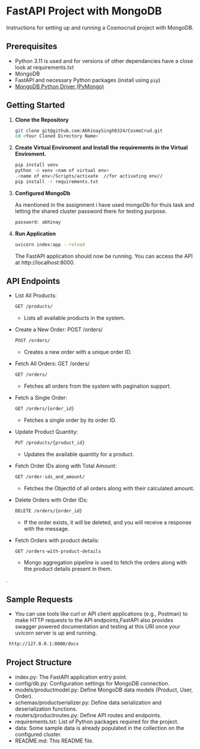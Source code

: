 # FastAPI Project with MongoDB 

 Instructions for setting up and running a Cosmocrud project with MongoDB.

## Prerequisites


- Python 3.11 is used and for versions of other dependancies have a close look at requirements.txt
- MongoDB
- FastAPI and necessary Python packages (install using `pip`)
- [MongoDB Python Driver (PyMongo)](https://pymongo.readthedocs.io/en/stable/)

## Getting Started

1. **Clone the Repository**

   ```bash
   git clone git@github.com:AbhinaySingh6324/CosmoCrud.git
   cd <Your Cloned Directory Name>
   ```
2. **Create Virtual Enviroment and Install the requirements in the Virtual Enviroment.**
    ```bash
    pip install venv
    python -m venv <nam of virtual env>
    .<name of env>/Scripts/activate  //for activating env//
    pip install -r requirements.txt

    ```
3. **Configured MongoDb**
   
   As mentioned in the assignment i have used mongoDb for thuis task and letting the shared cluster password there for testing purpose.
    ```bash
    password: abhinay
   ```
4. **Run Application**
   ```bash
   uvicorn index:app --reload
   ```
   The FastAPI application should now be running. You can access the API at http://localhost:8000.

## API Endpoints


- List All Products:
   ```bash
   GET /products/
  ```

  - Lists all available products in the system. 
- Create a New Order: POST /orders/
   ```bash
   POST /orders/
  ```
  

  - Creates a new order with a unique order ID.
- Fetch All Orders: GET /orders/
   ```bash
   GET /orders/
  ```

  - Fetches all orders from the system with pagination support.
- Fetch a Single Order:
   ```bash
  GET /orders/{order_id}
   ```

  - Fetches a single order by its order ID.
- Update Product Quantity: 
  ```bash
  PUT /products/{product_id}
   ```

  - Updates the available quantity for a product.
- Fetch Order IDs along with Total Amount:
  ```bash
  GET /order-ids_and_amount/
  ```
  - Fetches the ObjectId of all orders along with their calculated amount.
- Delete Orders with Order IDs:
  ```bash
  DELETE /orders/{order_id}
  ```
  - If the order exists, it will be deleted, and you will receive a response with the message.

- Fetch Orders with product details:
  ```bash
  GET /orders-with-product-details
  ```
  - Mongo aggregation pipeline is used to fetch the orders along with the product details present in them.

.

## Sample Requests

- You can use tools like curl or API client applications (e.g., Postman) to make HTTP requests to the API endpoints,FastAPI also provides swagger powered documentation and testing  at this URI once your uvicorn server is up and running.

 ```bash
  http://127.0.0.1:8000/docs
  ```
  

## Project Structure

- index.py: The FastAPI application entry point.
- config/db.py: Configuration settings for MongoDB connection.
- models/productmodel.py: Define MongoDB data models (Product, User, Order).
- schemas/productserializer.py: Define data serialization and deserialization functions.
- routers/productroutes.py: Define API routes and endpoints.
- requirements.txt: List of Python packages required for the project.
- data: Some sample data is already populated  in the collection on the configured cluster.
- README.md: This README file.
   
